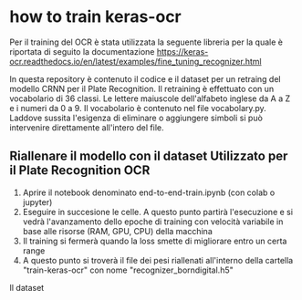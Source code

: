 # how to train keras-ocr 

Per il training del OCR è stata utilizzata la seguente libreria per la quale è riportata di seguito la documentazione
https://keras-ocr.readthedocs.io/en/latest/examples/fine_tuning_recognizer.html

In questa repository è contenuto il codice e il dataset per un retraing del modello CRNN per il Plate Recognition.
Il retraining è effettuato con un vocabolario di 36 classi. Le lettere maiuscole dell'alfabeto inglese da A a Z e i numeri da 0 a 9.
Il vocabolario è contenuto nel file vocabolary.py. Laddove sussita l'esigenza di eliminare o aggiungere simboli si può intervenire direttamente all'intero del file.

## Riallenare il modello con il dataset Utilizzato per il Plate Recognition OCR


1) Aprire il notebook denominato end-to-end-train.ipynb (con colab o jupyter)
2) Eseguire in succesione le celle. A questo punto partirà l'esecuzione e si vedrà l'avanzamento dello epoche di training con velocità variabile in base alle risorse (RAM, GPU, CPU) della macchina
3) Il training si fermerà quando la loss smette di migliorare entro un certa range
4) A questo punto si troverà il file dei pesi riallenati all'interno della cartella "train-keras-ocr" con nome "recognizer_borndigital.h5"

Il dataset

